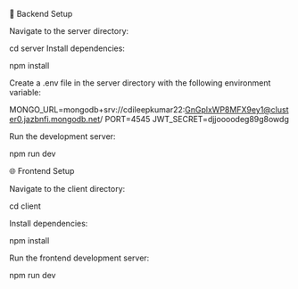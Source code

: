 📁 Backend Setup


Navigate to the server directory:

cd server
Install dependencies:

npm install

Create a .env file in the server directory with the following environment variable:


MONGO_URL=mongodb+srv://cdileepkumar22:GnGplxWP8MFX9ey1@cluster0.jazbnfi.mongodb.net/
PORT=4545
JWT_SECRET=djjoooodeg89g8owdg

Run the development server:

npm run dev

🌐 Frontend Setup

Navigate to the client directory:

cd client

Install dependencies:

npm install

Run the frontend development server:

npm run dev



